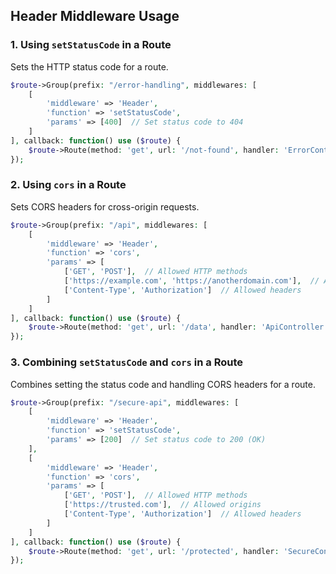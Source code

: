 ## **Header Middleware Usage**

### **1. Using `setStatusCode` in a Route**

Sets the HTTP status code for a route.

```php
$route->Group(prefix: "/error-handling", middlewares: [
    [
        'middleware' => 'Header',
        'function' => 'setStatusCode',
        'params' => [400]  // Set status code to 404
    ]
], callback: function() use ($route) {
    $route->Route(method: 'get', url: '/not-found', handler: 'ErrorController::notFound');
});
```

### **2. Using `cors` in a Route**

Sets CORS headers for cross-origin requests.

```php
$route->Group(prefix: "/api", middlewares: [
    [
        'middleware' => 'Header',
        'function' => 'cors',
        'params' => [
            ['GET', 'POST'],  // Allowed HTTP methods
            ['https://example.com', 'https://anotherdomain.com'],  // Allowed origins
            ['Content-Type', 'Authorization']  // Allowed headers
        ]
    ]
], callback: function() use ($route) {
    $route->Route(method: 'get', url: '/data', handler: 'ApiController::getData');
});
```

### **3. Combining `setStatusCode` and `cors` in a Route**

Combines setting the status code and handling CORS headers for a route.

```php
$route->Group(prefix: "/secure-api", middlewares: [
    [
        'middleware' => 'Header',
        'function' => 'setStatusCode',
        'params' => [200]  // Set status code to 200 (OK)
    ],
    [
        'middleware' => 'Header',
        'function' => 'cors',
        'params' => [
            ['GET', 'POST'],  // Allowed HTTP methods
            ['https://trusted.com'],  // Allowed origins
            ['Content-Type', 'Authorization']  // Allowed headers
        ]
    ]
], callback: function() use ($route) {
    $route->Route(method: 'get', url: '/protected', handler: 'SecureController::protectedData');
});
```
